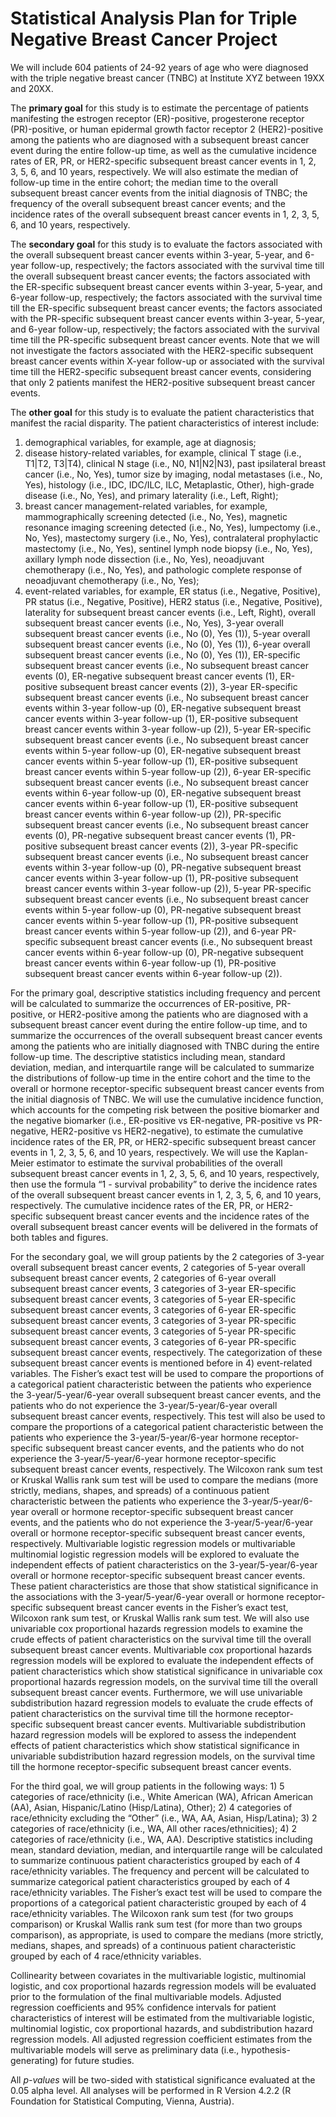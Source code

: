 # Statistical Analysis Plan for Triple Negative Breast Cancer Project


We will include 604 patients of 24-92 years of age who were diagnosed with the triple negative breast cancer (TNBC) at Institute XYZ between 19XX and 20XX. 

The **primary goal** for this study is to estimate the percentage of patients manifesting the estrogen receptor (ER)-positive, progesterone receptor (PR)-positive, or human epidermal growth factor receptor 2 (HER2)-positive among the patients who are diagnosed with a subsequent breast cancer event during the entire follow-up time, as well as the cumulative incidence rates of ER, PR, or HER2-specific subsequent breast cancer events in 1, 2, 3, 5, 6, and 10 years, respectively. We will also estimate the median of follow-up time in the entire cohort; the median time to the overall subsequent breast cancer events from the initial diagnosis of TNBC; the frequency of the overall subsequent breast cancer events; and the incidence rates of the overall subsequent breast cancer events in 1, 2, 3, 5, 6, and 10 years, respectively.

The **secondary goal** for this study is to evaluate the factors associated with the overall subsequent breast cancer events within 3-year, 5-year, and 6-year follow-up, respectively; the factors associated with the survival time till the overall subsequent breast cancer events; the factors associated with the ER-specific subsequent breast cancer events within 3-year, 5-year, and 6-year follow-up, respectively; the factors associated with the survival time till the ER-specific subsequent breast cancer events; the factors associated with the PR-specific subsequent breast cancer events within 3-year, 5-year, and 6-year follow-up, respectively; the factors associated with the survival time till the PR-specific subsequent breast cancer events. Note that we will not investigate the factors associated with the HER2-specific subsequent breast cancer events within X-year follow-up or associated with the survival time till the HER2-specific subsequent breast cancer events, considering that only 2 patients manifest the HER2-positive subsequent breast cancer events.

The **other goal** for this study is to evaluate the patient characteristics that manifest the racial disparity. The patient characteristics of interest include: 
1) demographical variables, for example, age at diagnosis; 
2) disease history-related variables, for example, clinical T stage (i.e., T1|T2, T3|T4), clinical N stage (i.e., N0, N1|N2|N3), past ipsilateral breast cancer (i.e., No, Yes), tumor size by imaging, nodal metastases (i.e., No, Yes), histology (i.e., IDC, IDC/ILC, ILC, Metaplastic, Other), high-grade disease (i.e., No, Yes), and primary laterality (i.e., Left, Right); 
3) breast cancer management-related variables, for example, mammographically screening detected (i.e., No, Yes), magnetic resonance imaging screening detected (i.e., No, Yes), lumpectomy (i.e., No, Yes), mastectomy surgery (i.e., No, Yes), contralateral prophylactic mastectomy (i.e., No, Yes), sentinel lymph node biopsy (i.e., No, Yes), axillary lymph node dissection (i.e., No, Yes), neoadjuvant chemotherapy (i.e., No, Yes), and pathologic complete response of neoadjuvant chemotherapy (i.e., No, Yes);
4) event-related variables, for example, ER status (i.e., Negative, Positive), PR status (i.e., Negative, Positive), HER2 status (i.e., Negative, Positive), laterality for subsequent breast cancer events (i.e., Left, Right), overall subsequent breast cancer events (i.e., No, Yes), 3-year overall subsequent breast cancer events (i.e., No (0), Yes (1)), 5-year overall subsequent breast cancer events (i.e., No (0), Yes (1)), 6-year overall subsequent breast cancer events (i.e., No (0), Yes (1)), ER-specific subsequent breast cancer events (i.e., No subsequent breast cancer events (0), ER-negative subsequent breast cancer events (1), ER-positive subsequent breast cancer events (2)), 3-year ER-specific subsequent breast cancer events (i.e., No subsequent breast cancer events within 3-year follow-up (0), ER-negative subsequent breast cancer events within 3-year follow-up (1), ER-positive subsequent breast cancer events within 3-year follow-up (2)), 5-year ER-specific subsequent breast cancer events (i.e., No subsequent breast cancer events within 5-year follow-up (0), ER-negative subsequent breast cancer events within 5-year follow-up (1), ER-positive subsequent breast cancer events within 5-year follow-up (2)), 6-year ER-specific subsequent breast cancer events (i.e., No subsequent breast cancer events within 6-year follow-up (0), ER-negative subsequent breast cancer events within 6-year follow-up (1), ER-positive subsequent breast cancer events within 6-year follow-up (2)), PR-specific subsequent breast cancer events (i.e., No subsequent breast cancer events (0), PR-negative subsequent breast cancer events (1), PR-positive subsequent breast cancer events (2)), 3-year PR-specific subsequent breast cancer events (i.e., No subsequent breast cancer events within 3-year follow-up (0), PR-negative subsequent breast cancer events within 3-year follow-up (1), PR-positive subsequent breast cancer events within 3-year follow-up (2)), 5-year PR-specific subsequent breast cancer events (i.e., No subsequent breast cancer events within 5-year follow-up (0), PR-negative subsequent breast cancer events within 5-year follow-up (1), PR-positive subsequent breast cancer events within 5-year follow-up (2)), and 6-year PR-specific subsequent breast cancer events (i.e., No subsequent breast cancer events within 6-year follow-up (0), PR-negative subsequent breast cancer events within 6-year follow-up (1), PR-positive subsequent breast cancer events within 6-year follow-up (2)).

For the primary goal, descriptive statistics including frequency and percent will be calculated to summarize the occurrences of ER-positive, PR-positive, or HER2-positive among the patients who are diagnosed with a subsequent breast cancer event during the entire follow-up time, and to summarize the occurrences of the overall subsequent breast cancer events among the patients who are initially diagnosed with TNBC during the entire follow-up time. The descriptive statistics including mean, standard deviation, median, and interquartile range will be calculated to summarize the distributions of follow-up time in the entire cohort and the time to the overall or hormone receptor-specific subsequent breast cancer events from the initial diagnosis of TNBC. We will use the cumulative incidence function, which accounts for the competing risk between the positive biomarker and the negative biomarker (i.e., ER-positive vs ER-negative, PR-positive vs PR-negative, HER2-positive vs HER2-negative), to estimate the cumulative incidence rates of the ER, PR, or HER2-specific subsequent breast cancer events in 1, 2, 3, 5, 6, and 10 years, respectively. We will use the Kaplan-Meier estimator to estimate the survival probabilities of the overall subsequent breast cancer events in 1, 2, 3, 5, 6, and 10 years, respectively, then use the formula “1 - survival probability” to derive the incidence rates of the overall subsequent breast cancer events in 1, 2, 3, 5, 6, and 10 years, respectively. The cumulative incidence rates of the ER, PR, or HER2-specific subsequent breast cancer events and the incidence rates of the overall subsequent breast cancer events will be delivered in the formats of both tables and figures.

For the secondary goal, we will group patients by the 2 categories of 3-year overall subsequent breast cancer events, 2 categories of 5-year overall subsequent breast cancer events, 2 categories of 6-year overall subsequent breast cancer events, 3 categories of 3-year ER-specific subsequent breast cancer events, 3 categories of 5-year ER-specific subsequent breast cancer events, 3 categories of 6-year ER-specific subsequent breast cancer events, 3 categories of 3-year PR-specific subsequent breast cancer events, 3 categories of 5-year PR-specific subsequent breast cancer events, 3 categories of 6-year PR-specific subsequent breast cancer events, respectively. The categorization of these subsequent breast cancer events is mentioned before in 4) event-related variables. The Fisher’s exact test will be used to compare the proportions of a categorical patient characteristic between the patients who experience the 3-year/5-year/6-year overall subsequent breast cancer events, and the patients who do not experience the 3-year/5-year/6-year overall subsequent breast cancer events, respectively. This test will also be used to compare the proportions of a categorical patient characteristic between the patients who experience the 3-year/5-year/6-year hormone receptor-specific subsequent breast cancer events, and the patients who do not experience the 3-year/5-year/6-year hormone receptor-specific subsequent breast cancer events, respectively. The Wilcoxon rank sum test or Kruskal Wallis rank sum test will be used to compare the medians (more strictly, medians, shapes, and spreads) of a continuous patient characteristic between the patients who experience the 3-year/5-year/6-year overall or hormone receptor-specific subsequent breast cancer events, and the patients who do not experience the 3-year/5-year/6-year overall or hormone receptor-specific subsequent breast cancer events, respectively. Multivariable logistic regression models or multivariable multinomial logistic regression models will be explored to evaluate the independent effects of patient characteristics on the 3-year/5-year/6-year overall or hormone receptor-specific subsequent breast cancer events. These patient characteristics are those that show statistical significance in the associations with the 3-year/5-year/6-year overall or hormone receptor-specific subsequent breast cancer events in the Fisher’s exact test, Wilcoxon rank sum test, or Kruskal Wallis rank sum test. We will also use univariable cox proportional hazards regression models to examine the crude effects of patient characteristics on the survival time till the overall subsequent breast cancer events. Multivariable cox proportional hazards regression models will be explored to evaluate the independent effects of patient characteristics which show statistical significance in univariable cox proportional hazards regression models, on the survival time till the overall subsequent breast cancer events. Furthermore, we will use univariable subdistribution hazard regression models to evaluate the crude effects of patient characteristics on the survival time till the hormone receptor-specific subsequent breast cancer events. Multivariable subdistribution hazard regression models will be explored to assess the independent effects of patient characteristics which show statistical significance in univariable subdistribution hazard regression models, on the survival time till the hormone receptor-specific subsequent breast cancer events. 

For the third goal, we will group patients in the following ways: 1) 5 categories of race/ethnicity (i.e., White American (WA), African American (AA), Asian, Hispanic/Latino (Hisp/Latina), Other); 2) 4 categories of race/ethnicity excluding the “Other” (i.e., WA, AA, Asian, Hisp/Latina); 3) 2 categories of race/ethnicity (i.e., WA, All other races/ethnicities); 4) 2 categories of race/ethnicity (i.e., WA, AA). Descriptive statistics including mean, standard deviation, median, and interquartile range will be calculated to summarize continuous patient characteristics grouped by each of 4 race/ethnicity variables. The frequency and percent will be calculated to summarize categorical patient characteristics grouped by each of 4 race/ethnicity variables. The Fisher’s exact test will be used to compare the proportions of a categorical patient characteristic grouped by each of 4 race/ethnicity variables. The Wilcoxon rank sum test (for two groups comparison) or Kruskal Wallis rank sum test (for more than two groups comparison), as appropriate, is used to compare the medians (more strictly, medians, shapes, and spreads) of a continuous patient characteristic grouped by each of 4 race/ethnicity variables.

Collinearity between covariates in the multivariable logistic, multinomial logistic, and cox proportional hazards regression models will be evaluated prior to the formulation of the final multivariable models. Adjusted regression coefficients and 95% confidence intervals for patient characteristics of interest will be estimated from the multivariable logistic, multinomial logistic, cox proportional hazards, and subdistribution hazard regression models. All adjusted regression coefficient estimates from the multivariable models will serve as preliminary data (i.e., hypothesis-generating) for future studies. 

All *p-values* will be two-sided with statistical significance evaluated at the 0.05 alpha level. All analyses will be performed in R Version 4.2.2 (R Foundation for Statistical Computing, Vienna, Austria).

